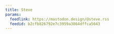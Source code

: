```yaml
---
title: Steve
params:
  feedlink: https://mastodon.design/@steve.rss
  feedid: b2cfb826792e7c3959a3864dffca5643
---
```

